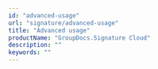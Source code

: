 ```yaml
---
id: "advanced-usage"
url: "signature/advanced-usage"
title: "Advanced usage"
productName: "GroupDocs.Signature Cloud"
description: ""
keywords: ""
---
```



